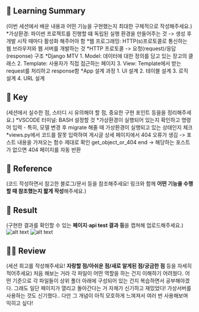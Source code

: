 ## 📌 Learning Summary
(이번 세션에서 배운 내용과 어떤 기능을 구현했는지 최대한 구체적으로 작성해주세요.)
*가상환경: 파이썬 프로젝트를 진행할 떄 독립된 실행 환경을 만들어주는 것
    -> 생성 후 개발 시작 때마다 활성화 해주어야 함
*웹 프로그래밍: HTTP(s)프로토콜로 통신하는 웹 브라우저와 웹 서버를 개발하는 것
    *HTTP 프로토콜 -> 요청(request)/응답(response) 구조
*Django MTV
    1. Model: 데이터에 대한 정의를 담고 있는 장고의 클래스
    2. Template: 사용자가 직접 접근하는 페이지
    3. View: Template에서 받는 request를 처리하고 response함
*App 설계 과정
    1. UI 설계
    2. 테이블 설계
    3. 로직 설계
    4. URL 설계


## 🔑 Key
(세션에서 실수한 점, 스터디 시 유의해야 할 점, 중요한 구현 포인트 등을을 정리해주세요.)
*VSCODE 터미널: BASH 설정할 것
*가상환경이 실행되어 있는지 확인하고 명령어 입력 - 특히, 모델 변경 후 migrate 해줄 때 가상환경이 실행되고 있는 상태인지 체크
*views.py에서 코드를 잘못 입력하여 게시글 상세 페이지에서 404 오류가 생김 -> 포스트 내용을 가져오는 함수 제대로 확인
    get_object_or_404 end
-> 해당하는 포스트가 없으면 404 페이지를 자동 반환



## 📒 Reference
(코드 작성하면서 참고한 블로그/문서 등을 참조해주세요!
링크와 함께 **어떤 기능을 수행할 때 참조했는지 짧게 작성**해주세요.)


## 🔎 Result
(구현한 결과를 확인할 수 있는 **페이지·api test 결과 등**을 캡쳐해 업로드해주세요.)
![alt text](<스크린샷 2025-03-29 오전 2.30.52.png>)
![alt text](<스크린샷 2025-03-29 오전 3.33.21.png>)

## ✍🏻 Review
(세션 회고를 작성해주세요! **자랑할 점/아쉬운 점/새로 알게된 점/궁금한 점** 등을 자세히 적어주세요)
처음 해보는 거라 각 파일이 어떤 역할을 하는 건지 이해하기 어려웠다. 어떤 기준으로 각 파일들이 상위 폴더 아래에 구성되어 있는 건지 복습하면서 공부해야겠다. 그래도 일단 페이지가 열리고 돌아간다는 거 자체가 신기하고 재밌었다! 가상서버를 사용하는 것도 신기했다.. 다만 그 개념이 아직 모호하게 느껴져서 여러 번 사용해보며 익히고 싶다!